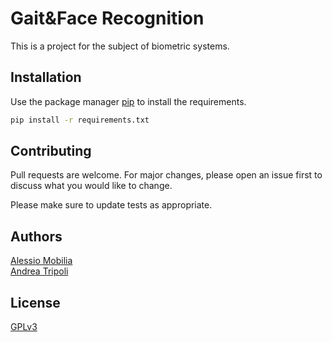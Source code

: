 # Gait&Face Recognition
This is a project for the subject of biometric systems. 

## Installation

Use the package manager [pip](https://pip.pypa.io/en/stable/) to install the requirements.
```bash
pip install -r requirements.txt
```

## Contributing
Pull requests are welcome. For major changes, please open an issue first to discuss what you would like to change.

Please make sure to update tests as appropriate.

## Authors 
[Alessio Mobilia](https://alessiomobilia.com/) 
<br>
[Andrea Tripoli](https://andreatripoli.it/)


## License
[GPLv3](https://www.gnu.org/licenses/gpl-3.0.en.html)